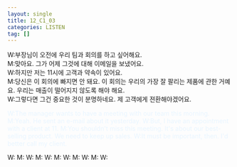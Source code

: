 ```yaml
---
layout: single
title: 12_C1_03
categories: LISTEN
tag: []
---
```


W:부장님이 오전에 우리 팀과 회의를 하고 싶어해요.   
M:맞아요. 그가 어제 그것에 대해 이메일을 보냈어요.   
W:하지만 저는 11시에 고객과 약속이 있어요.   
M:당신은 이 회의에 빠지면 안 돼요. 이 회의는 우리의 가장 잘 팔리는 제품에 관한 거예요. 우리는 매출이 떨어지지 않도록 해야 해요.   
W:그렇다면 그건 중요한 것이 분명하네요. 제 고객에게 젼환해야겠어요.   
   
<span style="color:#E8F5FF">
W:The manager wants to have a meeting with our team this morning.
M:Yeah. He sent an e-mail about it yesterday.
W:But, I have an appointment with a client at 11.
M:You shouldn't miss this meeting. It's about our best-selling product. We need to keep up sales.
W:It must be important, then. I'd better call my client.
</span>


W:
M:
W:
M:
W:
M:
W:
M:
W:
M:
W: